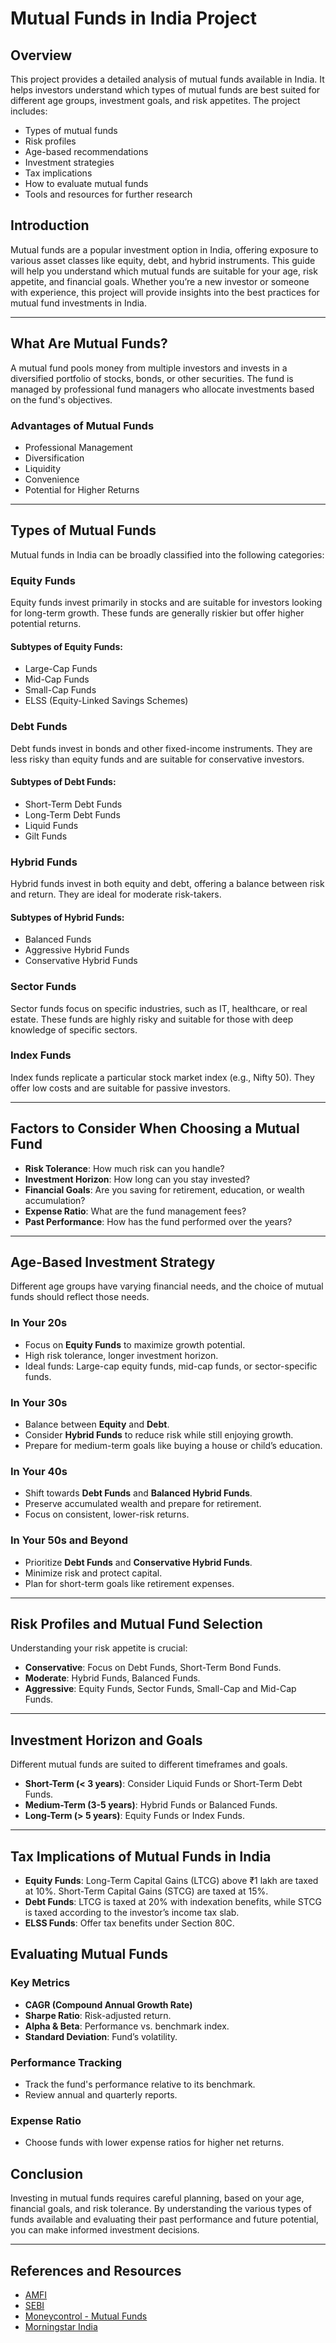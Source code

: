 # Mutual Funds in India Project

## Overview

This project provides a detailed analysis of mutual funds available in India. It helps investors understand which types of mutual funds are best suited for different age groups, investment goals, and risk appetites. The project includes:

- Types of mutual funds
- Risk profiles
- Age-based recommendations
- Investment strategies
- Tax implications
- How to evaluate mutual funds
- Tools and resources for further research


## Introduction

Mutual funds are a popular investment option in India, offering exposure to various asset classes like equity, debt, and hybrid instruments. This guide will help you understand which mutual funds are suitable for your age, risk appetite, and financial goals. Whether you’re a new investor or someone with experience, this project will provide insights into the best practices for mutual fund investments in India.

---

## What Are Mutual Funds?

A mutual fund pools money from multiple investors and invests in a diversified portfolio of stocks, bonds, or other securities. The fund is managed by professional fund managers who allocate investments based on the fund's objectives.

### Advantages of Mutual Funds
- Professional Management
- Diversification
- Liquidity
- Convenience
- Potential for Higher Returns

---

## Types of Mutual Funds

Mutual funds in India can be broadly classified into the following categories:

### Equity Funds
Equity funds invest primarily in stocks and are suitable for investors looking for long-term growth. These funds are generally riskier but offer higher potential returns.

#### Subtypes of Equity Funds:
- Large-Cap Funds
- Mid-Cap Funds
- Small-Cap Funds
- ELSS (Equity-Linked Savings Schemes)

### Debt Funds
Debt funds invest in bonds and other fixed-income instruments. They are less risky than equity funds and are suitable for conservative investors.

#### Subtypes of Debt Funds:
- Short-Term Debt Funds
- Long-Term Debt Funds
- Liquid Funds
- Gilt Funds

### Hybrid Funds
Hybrid funds invest in both equity and debt, offering a balance between risk and return. They are ideal for moderate risk-takers.

#### Subtypes of Hybrid Funds:
- Balanced Funds
- Aggressive Hybrid Funds
- Conservative Hybrid Funds

### Sector Funds
Sector funds focus on specific industries, such as IT, healthcare, or real estate. These funds are highly risky and suitable for those with deep knowledge of specific sectors.

### Index Funds
Index funds replicate a particular stock market index (e.g., Nifty 50). They offer low costs and are suitable for passive investors.

---

## Factors to Consider When Choosing a Mutual Fund

- **Risk Tolerance**: How much risk can you handle?
- **Investment Horizon**: How long can you stay invested?
- **Financial Goals**: Are you saving for retirement, education, or wealth accumulation?
- **Expense Ratio**: What are the fund management fees?
- **Past Performance**: How has the fund performed over the years?

---

## Age-Based Investment Strategy

Different age groups have varying financial needs, and the choice of mutual funds should reflect those needs.

### In Your 20s
- Focus on **Equity Funds** to maximize growth potential.
- High risk tolerance, longer investment horizon.
- Ideal funds: Large-cap equity funds, mid-cap funds, or sector-specific funds.

### In Your 30s
- Balance between **Equity** and **Debt**.
- Consider **Hybrid Funds** to reduce risk while still enjoying growth.
- Prepare for medium-term goals like buying a house or child’s education.

### In Your 40s
- Shift towards **Debt Funds** and **Balanced Hybrid Funds**.
- Preserve accumulated wealth and prepare for retirement.
- Focus on consistent, lower-risk returns.

### In Your 50s and Beyond
- Prioritize **Debt Funds** and **Conservative Hybrid Funds**.
- Minimize risk and protect capital.
- Plan for short-term goals like retirement expenses.

---

## Risk Profiles and Mutual Fund Selection

Understanding your risk appetite is crucial:

- **Conservative**: Focus on Debt Funds, Short-Term Bond Funds.
- **Moderate**: Hybrid Funds, Balanced Funds.
- **Aggressive**: Equity Funds, Sector Funds, Small-Cap and Mid-Cap Funds.

---

## Investment Horizon and Goals

Different mutual funds are suited to different timeframes and goals.

- **Short-Term (< 3 years)**: Consider Liquid Funds or Short-Term Debt Funds.
- **Medium-Term (3-5 years)**: Hybrid Funds or Balanced Funds.
- **Long-Term (> 5 years)**: Equity Funds or Index Funds.

---

## Tax Implications of Mutual Funds in India

- **Equity Funds**: Long-Term Capital Gains (LTCG) above ₹1 lakh are taxed at 10%. Short-Term Capital Gains (STCG) are taxed at 15%.
- **Debt Funds**: LTCG is taxed at 20% with indexation benefits, while STCG is taxed according to the investor’s income tax slab.
- **ELSS Funds**: Offer tax benefits under Section 80C.


## Evaluating Mutual Funds

### Key Metrics
- **CAGR (Compound Annual Growth Rate)**
- **Sharpe Ratio**: Risk-adjusted return.
- **Alpha & Beta**: Performance vs. benchmark index.
- **Standard Deviation**: Fund’s volatility.

### Performance Tracking
- Track the fund's performance relative to its benchmark.
- Review annual and quarterly reports.

### Expense Ratio
- Choose funds with lower expense ratios for higher net returns.

## Conclusion

Investing in mutual funds requires careful planning, based on your age, financial goals, and risk tolerance. By understanding the various types of funds available and evaluating their past performance and future potential, you can make informed investment decisions.

---

## References and Resources

- [AMFI](https://www.amfiindia.com/)
- [SEBI](https://www.sebi.gov.in/)
- [Moneycontrol - Mutual Funds](https://www.moneycontrol.com/mutualfundindia/)
- [Morningstar India](https://www.morningstar.in/)
